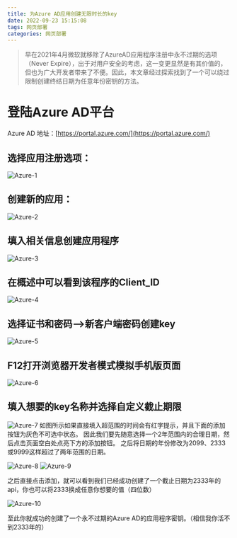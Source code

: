 ```yaml
---
title: 为Azure AD应用创建无限时长的key
date: 2022-09-23 15:15:08
tags: 网页部署 
categories: 网页部署
---
```


> 早在2021年4月微软就移除了AzureAD应用程序注册中永不过期的选项（Never Expire），出于对用户安全的考虑，这一变更显然是有其价值的，但也为广大开发者带来了不便。因此，本文章经过探索找到了一个可以绕过限制创建终结日期为任意年份密钥的方法。

# 登陆Azure AD平台

Azure AD 地址：[https://portal.azure.com/](https://portal.azure.com/)

## 选择应用注册选项：

![Azure-1](https://cdn.m-l.cc/gh/zzy-ac/My-Selves-Cloud@main/images/hexo-plus-plus/1663918066000.png)
## 创建新的应用：

![Azure-2](https://cdn.m-l.cc/gh/zzy-ac/My-Selves-Cloud@main/images/hexo-plus-plus/Azure-2.webp)
## 填入相关信息创建应用程序

![Azure-3](https://cdn.m-l.cc/gh/zzy-ac/My-Selves-Cloud@main/images/hexo-plus-plus/Azure-3.webp)
## 在概述中可以看到该程序的Client_ID

![Azure-4](https://cdn.m-l.cc/gh/zzy-ac/My-Selves-Cloud@main/images/hexo-plus-plus/Azure-4.webp)
## 选择证书和密码—>新客户端密码创建key

![Azure-5](https://cdn.m-l.cc/gh/zzy-ac/My-Selves-Cloud@main/images/hexo-plus-plus/Azure-5.webp)
## F12打开浏览器开发者模式模拟手机版页面

![Azure-6](https://cdn.m-l.cc/gh/zzy-ac/My-Selves-Cloud@main/images/hexo-plus-plus/Azure-6.webp)

## 填入想要的key名称并选择自定义截止期限

![Azure-7](https://cdn.m-l.cc/gh/zzy-ac/My-Selves-Cloud@main/images/hexo-plus-plus/Azure-7.webp)
如图所示如果直接填入超范围的时间会有红字提示，并且下面的添加按钮为灰色不可选中状态。
因此我们要先随意选择一个2年范围内的合理日期，然后点击页面空白处点亮下方的添加按钮。
之后将日期的年份修改为2099、2333或9999这样超过了两年范围的日期。

![Azure-8](https://cdn.m-l.cc/gh/zzy-ac/My-Selves-Cloud@main/images/hexo-plus-plus/Azure-8.webp)
![Azure-9](https://cdn.m-l.cc/gh/zzy-ac/My-Selves-Cloud@main/images/hexo-plus-plus/Azure-9.webp)

之后直接点击添加，就可以看到我们已经成功创建了一个截止日期为2333年的api，你也可以将2333换成任意你想要的值（四位数）

![Azure-10](https://cdn.m-l.cc/gh/zzy-ac/My-Selves-Cloud@main/images/hexo-plus-plus/Azure-10.webp)

至此你就成功的创建了一个永不过期的Azure AD的应用程序密钥。（相信我你活不到2333年的）
